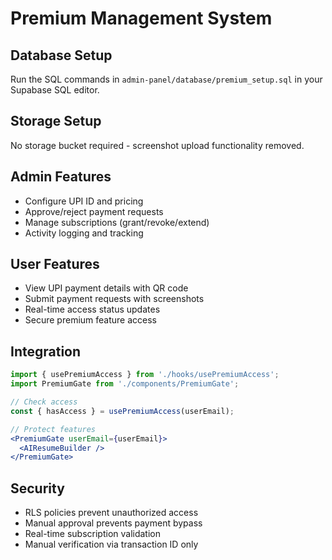 # Premium Management System

## Database Setup
Run the SQL commands in `admin-panel/database/premium_setup.sql` in your Supabase SQL editor.

## Storage Setup
No storage bucket required - screenshot upload functionality removed.

## Admin Features
- Configure UPI ID and pricing
- Approve/reject payment requests
- Manage subscriptions (grant/revoke/extend)
- Activity logging and tracking

## User Features
- View UPI payment details with QR code
- Submit payment requests with screenshots
- Real-time access status updates
- Secure premium feature access

## Integration
```jsx
import { usePremiumAccess } from './hooks/usePremiumAccess';
import PremiumGate from './components/PremiumGate';

// Check access
const { hasAccess } = usePremiumAccess(userEmail);

// Protect features
<PremiumGate userEmail={userEmail}>
  <AIResumeBuilder />
</PremiumGate>
```

## Security
- RLS policies prevent unauthorized access
- Manual approval prevents payment bypass
- Real-time subscription validation
- Manual verification via transaction ID only
